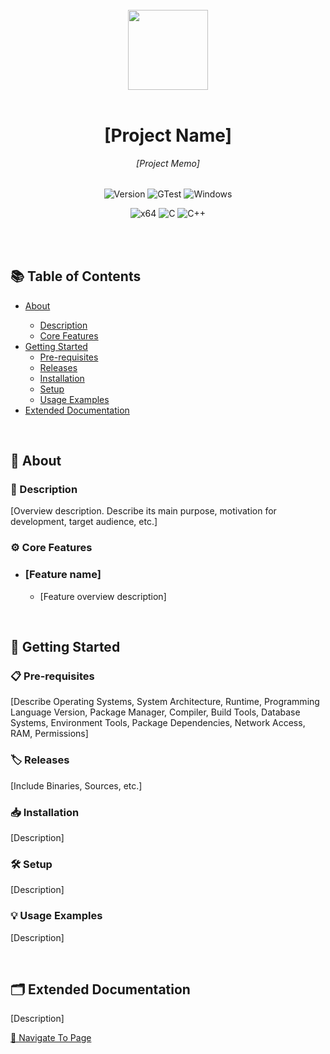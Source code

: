 
</br>

<div style="width: 100%; display: flex; justify-content: center;">
    <image src="./qlogicae/qlogicae/assets/qlogicae.application.ico" style="width: 128px;">
</div>

</br>



<div style="text-align: center;">
  <h1>[Project Name]</h1>
  <p style="font-style: italic;">[Project Memo]</p>
  <div style="margin: 32px 64px;">
    
![Version](https://img.shields.io/badge/Version-1.0.0-blue)
![GTest](https://img.shields.io/badge/GTest-NA-red)
![Windows](https://img.shields.io/badge/OS-Windows-blue)

![x64](https://img.shields.io/badge/Architecture-x64-yellow)
![C](https://img.shields.io/badge/Language-C-white)
![C++](https://img.shields.io/badge/Language-C++-white)

<!--
![License: MIT](https://img.shields.io/badge/License-MIT-white)
![iOS](https://img.shields.io/badge/OS-IOS-white)
![Linux](https://img.shields.io/badge/OS-Linux-yellow)

![x86](https://img.shields.io/badge/Architecture-x86-yellow)
![x64 MASM](https://img.shields.io/badge/Language-MASM-white)
![x86 MASM](https://img.shields.io/badge/Language-MASM-white)

[![Gmail](https://img.shields.io/badge/Gmail-Visit-red)](sample@gmail.com)
[![GitHub](https://img.shields.io/badge/GitHub-Visit-white?logo=github)](https://github.com/sample)
[![Facebook](https://img.shields.io/badge/Facebook-Visit-blue?logo=facebook)](https://facebook.com/sample)
[![Twitter](https://img.shields.io/badge/Twitter-Visit-black?logo=x)](https://twitter.com/sample)
[![Discord](https://img.shields.io/badge/Discord-Visit-indigo?logo=discord)](https://discord.gg/sample)
[![LinkedIn](https://img.shields.io/badge/LinkedIn-Visit-blue)](https://linkedin.com/in/sample)
[![Slack](https://img.shields.io/badge/Slack-Visit-green?logo=slack)](https://sample.slack.com)
[![Website](https://img.shields.io/badge/Website-Visit-white)](https://sample.com)
-->
  </div>
</div>

</br>



<h2>📚 Table of Contents</h2>
<ul>
  <li><a href="#about">About</a></li>
  <ul>
    <li><a href="#about-description">Description</a></li>
    <li><a href="#about-core-features">Core Features</a></li>
  </ul>
  <li><a href="#getting-started">Getting Started</a>
    <ul>
      <li><a href="#getting-started-pre-requisites">Pre-requisites</a></li>
      <li><a href="#getting-started-releases">Releases</a></li>
      <li><a href="#getting-started-installation">Installation</a></li>
      <li><a href="#getting-started-setup">Setup</a></li>
      <li><a href="#getting-started-usage-examples">Usage Examples</a></li>
    </ul>
  </li>
  <li><a href="./qlogicae/qlogicae/documentation/index.md">Extended Documentation</a></li>  
</ul>

</br>



<h2 id="about">
  📖 About
</h2>
<h3 id="about-description">
  🧾 Description
</h3>
<p>
  [Overview description. Describe its main purpose, motivation for development, target audience, etc.]
</p>
<h3 id="about-core-features">
  ⚙️ Core Features
</h3>
<ul>
  <li>
    <h3>[Feature name]</h3>
    <ul>
      <li><p>[Feature overview description]</p></li>
    </ul>
  </li>
</ul>

</br>



<h2 id="getting-started">
  🚀 Getting Started
</h2>
<h3 id="getting-started-pre-requisites">
  📋 Pre-requisites
</h3>
<p>
  [Describe Operating Systems, System Architecture, Runtime, Programming Language Version, Package Manager, Compiler, Build Tools, Database Systems, Environment Tools, Package Dependencies, Network Access, RAM, Permissions]
</p>
<h3 id="getting-started-releases">
  🏷️ Releases
</h3>
<p>
  [Include Binaries, Sources, etc.]
</p>
<h3 id="getting-started-installation">
  📥 Installation
</h3>
<p>
  [Description]
</p>
<h3 id="getting-started-setup">
  🛠️ Setup
</h3>
<p>
  [Description]
</p>
<h3 id="getting-started-usage-examples">
  💡 Usage Examples
</h3>
<p>
  [Description]
</p>

</br>



<h2 id="extended-documentation">
  🗂️ Extended Documentation
</h2>
<p>
  [Description]
</p>
<a href="./qlogicae/qlogicae/documentation/index.md">🔗 Navigate To Page</a>

</br>
